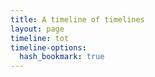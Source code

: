 ```yaml
---
title: A timeline of timelines
layout: page
timeline: tot
timeline-options:
  hash_bookmark: true
---
```

